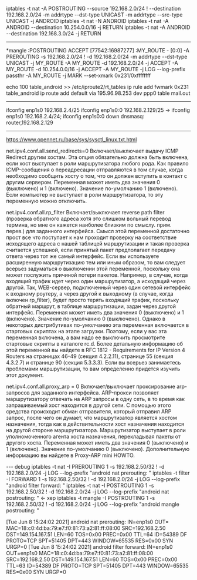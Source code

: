 iptables -t nat -A POSTROUTING --source 192.168.2.0/24 ! --destination 192.168.2.0/24 -m addrtype --dst-type UNICAST -m addrtype --src-type UNICAST -j ANDROID
iptables -t nat -N ANDROID
iptables -t nat -A ANDROID --destination 10.254.0.0/16 -j RETURN
iptables -t nat -A ANDROID --destination 192.168.3.0/24 -j RETURN

---
*mangle
:POSTROUTING ACCEPT [77542:16987277]
:MY_ROUTE - [0:0]
-A PREROUTING -s 192.168.2.0/24 ! -d 192.168.2.0/24 -m addrtype --dst-type UNICAST -j MY_ROUTE
-A MY_ROUTE -d 192.168.2.0/24 -j ACCEPT
-A MY_ROUTE -d 10.254.0.0/16 -j ACCEPT
-A MY_ROUTE -j LOG --log-prefix passthr
-A MY_ROUTE -j MARK --set-xmark 0x231/0xffffffff

echo 100 table_android >> /etc/iproute2/rt_tables
ip rule add fwmark 0x231 table_android
ip route add default via 195.96.98.253 dev ppp0 table mail.out

---
ifconfig enp1s0 192.168.2.4/25
ifconfig enp1s0:0 192.168.2.129/25
-> ifconfig enp1s0 192.168.2.4/24; ifconfig enp1s0:0 down
dnsmasq:
router,192.168.2.129

---
https://www.opennet.ru/base/sys/sysctl_linux.txt.html

net.ipv4.conf.all.send_redirects=0
Включает/выключает выдачу ICMP Redirect  другим хостам. Эта опция
обязательно должна быть включена, если хост выступает в роли
маршрутизатора любого рода. Как правило ICMP-сообщения о переадресации
отправляются в том случае, когда необходимо сообщить хосту о том, что он
должен вступить в контакт с другим сервером. Переменная может иметь два
значения  0 (выключено) и 1 (включено). Значение по-умолчанию  1
(включено). Если компьютер не выступает в роли маршрутизатора, то эту
переменную можно отключить.


net.ipv4.conf.all.rp_filter
Включает/выключает reverse path filter (проверка обратного адреса  хотя
это слишком вольный перевод термина, но мне он кажется наиболее близким
по смыслу. прим. перев.) для заданного интерфейса. Смысл этой переменной
достаточно прост  все что поступает к нам проходит проверку на
соответствие исходящего адреса с нашей таблицей маршрутизации и такая
проверка считается успешной, если принятый пакет предполагает передачу
ответа через тот же самый интерфейс. Если вы используете расширенную
маршрутизацию тем или иным образом, то вам следует всерьез задуматься о
выключении этой переменной, поскольку она может послужить причиной
потери пакетов. Например, в случае, когда входящий трафик идет через
один маршрутизатор, а исходящий  через другой. Так, WEB-сервер,
подключенный через один сетевой интерфейс к входному роутеру, а через
другой  к выходному (в случае, когда включен rp_filter), будет просто
терять входящий трафик, поскольку обратный маршрут, в таблице
маршрутизации, задан через другой интерфейс. Переменная может иметь два
значения  0 (выключено) и 1 (включено). Значение по-умолчанию  0
(выключено). Однако в некоторых дистрибутивах по-умолчанию эта
переменная включается в стартовых скриптах на этапе загрузки. Поэтому,
если у вас эта переменная включена, а вам надо ее выключить  просмотрите
стартовые скрипты в каталоге rc.d. Более детальную информацию об этой
переменной вы найдете в RFC 1812 - Requirements for IP Version 4 Routers
на страницах 46-49 (секция 4.2.2.11), странице 55 (секция 4.3.2.7) и
странице 90 (секция 5.3.3.3). Если вы всерьез занимаетесь проблемами
маршрутизации, то вам определенно придется изучить этот документ.


net.ipv4.conf.all.proxy_arp = 0
Включает/выключает проксирование arp-запросов для заданного интерфейса.
ARP-прокси позволяет маршрутизатору отвечать на ARP запросы в одну сеть,
в то время как запрашиваемый хост находится в другой сети. С помощью
этого средства происходит обман отправителя, который отправил ARP
запрос, после чего он думает, что маршрутизатор является хостом
назначения, тогда как в действительности хост назначения находится на
другой стороне маршрутизатора. Маршрутизатор выступает в роли
уполномоченного агента хоста назначения, перекладывая пакеты от другого
хоста. Переменная может иметь два значения  0 (выключено) и 1
(включено). Значение по-умолчанию  0 (выключено). Дополнительную
информацию вы найдете в Proxy-ARP mini HOWTO.


--- debug
iptables -t nat -I PREROUTING 1 -s 192.168.2.50/32 ! -d 192.168.2.0/24 -j LOG --log-prefix "android nat prerouting: "
iptables -t filter -I FORWARD 1 -s 192.168.2.50/32 ! -d 192.168.2.0/24 -j LOG --log-prefix "android filter forward: "
iptables -t nat -I POSTROUTING 1 -s 192.168.2.50/32 ! -d 192.168.2.0/24 -j LOG --log-prefix "android nat postrouting: " <- хер
iptables -t mangle -I POSTROUTING 1 -s 192.168.2.50/32 ! -d 192.168.2.0/24 -j LOG --log-prefix "android mangle postrouting: "

[Tue Jun  8 15:24:02 2021] android nat prerouting: IN=enp1s0 OUT= MAC=18:c0:4d:ba:79:e7:f0:81:73:a2:81:ff:08:00 SRC=192.168.2.50 DST=149.154.167.51 LEN=60 TOS=0x00 PREC=0x00 TTL=64 ID=54389 DF PROTO=TCP SPT=51405 DPT=443 WINDOW=65535 RES=0x00 SYN URGP=0
[Tue Jun  8 15:24:02 2021] android filter forward: IN=enp1s0 OUT=enp1s0 MAC=18:c0:4d:ba:79:e7:f0:81:73:a2:81:ff:08:00 SRC=192.168.2.50 DST=149.154.167.51 LEN=60 TOS=0x00 PREC=0x00 TTL=63 ID=54389 DF PROTO=TCP SPT=51405 DPT=443 WINDOW=65535 RES=0x00 SYN URGP=0 
